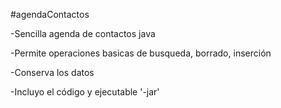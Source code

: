 #agendaContactos

-Sencilla agenda de contactos java

-Permite operaciones basicas de busqueda, borrado, inserción 

-Conserva los datos

-Incluyo el código y ejecutable '-jar'
